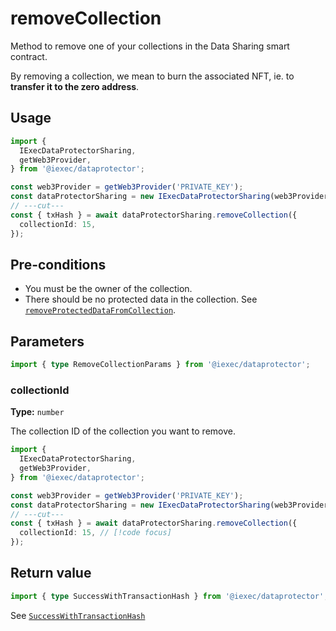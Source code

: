 # removeCollection

Method to remove one of your collections in the Data Sharing smart contract.

By removing a collection, we mean to burn the associated NFT, ie. to **transfer
it to the zero address**.

## Usage

```ts twoslash
import {
  IExecDataProtectorSharing,
  getWeb3Provider,
} from '@iexec/dataprotector';

const web3Provider = getWeb3Provider('PRIVATE_KEY');
const dataProtectorSharing = new IExecDataProtectorSharing(web3Provider);
// ---cut---
const { txHash } = await dataProtectorSharing.removeCollection({
  collectionId: 15,
});
```

## Pre-conditions

- You must be the owner of the collection.
- There should be no protected data in the collection. See
  [`removeProtectedDataFromCollection`](./removeProtectedDataFromCollection.md).

## Parameters

```ts twoslash
import { type RemoveCollectionParams } from '@iexec/dataprotector';
```

### collectionId <RequiredBadge />

**Type:** `number`

The collection ID of the collection you want to remove.

```ts twoslash
import {
  IExecDataProtectorSharing,
  getWeb3Provider,
} from '@iexec/dataprotector';

const web3Provider = getWeb3Provider('PRIVATE_KEY');
const dataProtectorSharing = new IExecDataProtectorSharing(web3Provider);
// ---cut---
const { txHash } = await dataProtectorSharing.removeCollection({
  collectionId: 15, // [!code focus]
});
```

## Return value

```ts twoslash
import { type SuccessWithTransactionHash } from '@iexec/dataprotector';
```

See [`SuccessWithTransactionHash`](../../types.md#successwithtransactionhash)
